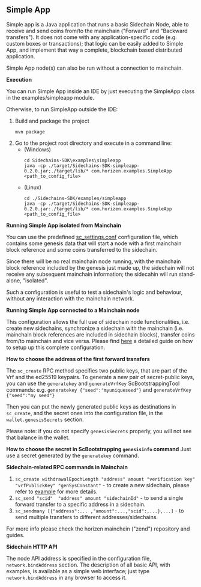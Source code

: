 **Simple App**
---------

Simple app is a Java application that runs a basic Sidechain Node, able to receive and send coins from/to the mainchain ("Forward" and "Backward transfers"). It does not come with any application-specific code (e.g. custom boxes or transactions); that logic can be easily added to Simple App, and implement that way a complete, blockchain based distributed application.

Simple App node(s) can also be run without a connection to mainchain.


**Execution**

You can run Simple App inside an IDE by just executing the SimpleApp class in the examples/simpleapp module.

Otherwise, to run SimpleApp outside the IDE:
1. Build and package the project
    ```
    mvn package
    ```
2. Go to the project root directory and execute in a command line:
    * (Windows)
        ```
        cd Sidechains-SDK\examples\simpleapp
        java -cp ./target/Sidechains-SDK-simpleapp-0.2.0.jar;./target/lib/* com.horizen.examples.SimpleApp <path_to_config_file>
        ```
    * (Linux)
        ```
        cd ./Sidechains-SDK/examples/simpleapp
        java -cp ./target/Sidechains-SDK-simpleapp-0.2.0.jar:./target/lib/* com.horizen.examples.SimpleApp <path_to_config_file>
        ```

    
**Running Simple App isolated from Mainchain**

You can use the predefined [sc_settings.conf](./src/main/resources/sc_settings.conf "sc_settings.conf") configuration file, which contains some genesis data that will start a node with a first mainchain block reference and some coins transferred to the sidechain.

Since there will be no real mainchain node running, with the mainchain block reference included by the genesis just made up, the sidechain will not receive any subsequent mainchain information; the sidecahin will run stand-alone, "isolated".

Such a configuration is useful to test a sidechain's logic and behaviour, without any interaction with the mainchain network.


**Running Simple App connected to a Mainchain node**

This configuration allows the full use of sidechain node functionalities, i.e. create new sidechains, synchronize a sidechain with the mainchain (i.e. mainchain block references are included in sidechain blocks), transfer coins from/to mainchain and vice versa.
Please find [here](mc_sc_workflow_example.md) a detailed guide on how to setup up this complete configuration.


**How to choose the address of the first forward transfers**

The `sc_create` RPC method specifies two public keys, that are part of the Vrf and the ed25519 keypairs. To generate a new pair of secret-public keys, you can use the `generatekey` and `generateVrfKey` ScBootstrappingTool commands: e.g. `generatekey {"seed":"myuniqueseed"}` and `generateVrfKey {"seed":"my seed"}`

Then you can put the newly generated public keys as destinations in `sc_create`, and the secret ones into the configuration file, in the `wallet.genesisSecrets` section. 

Please note: if you do not specify `genesisSecrets` properly, you will not see that balance in the wallet. 


**How to choose the secret in ScBootstrapping `genesisinfo` command**
Just use a secret generated by the `generatekey` command.


**Sidechain-related RPC commands in Mainchain**
1. `sc_create withdrawalEpochLength "address" amount "verification key" "vrfPublickKey" "genSysConstant"` - to create a new sidechain, please refer to [example](mc_sc_workflow_example.md) for more details.
2. `sc_send "scid"  "address" amount "sidechainId"` - to send a single forward transfer to a specific address in a sidechain.
3. `sc_sendmany [{"address":... ,"amount":...,"scid":,...},...]` - to send multiple transfers to different addresses/sidechains.

For more info please check the horizen mainchein ("zend") repository and guides.


**Sidechain HTTP API**

The node API address is specified in the configuration file, `network.bindAddress` section.
The description of all basic API, with examples, is available as a simple web interface; just type `network.bindAddress` in any browser to access it.


